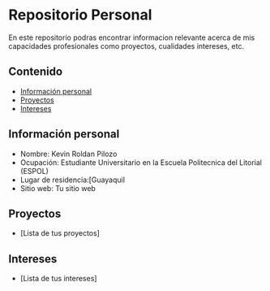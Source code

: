 # Repositorio Personal
En este repositorio podras encontrar informacion relevante acerca de mis capacidades profesionales como proyectos, cualidades intereses, etc.

## Contenido
* [Información personal](#información-personal)
* [Proyectos](#proyectos)
* [Intereses](#intereses)
## Información personal
* Nombre: Kevin Roldan Pilozo
* Ocupación: Estudiante Universitario en la Escuela Politecnica del Litorial (ESPOL)
* Lugar de residencia:[Guayaquil
* Sitio web: Tu sitio web
## Proyectos
* [Lista de tus proyectos]
## Intereses
* [Lista de tus intereses]
